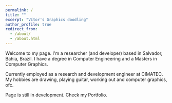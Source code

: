 ```yaml
---
permalink: /
title: ""
excerpt: "Vítor's Graphics doodling"
author_profile: true
redirect_from: 
  - /about/
  - /about.html
---
```


Welcome to my page. I'm a researcher (and developer) based in Salvador, Bahia, Brazil. I have a degree in Computer Engineering and a Masters in Computer Graphics. 

Currently employed as a research and development engineer at CIMATEC. My hobbies are drawing, playing guitar, working out and computer graphics, ofc.

Page is still in development. Check my Portfolio.
